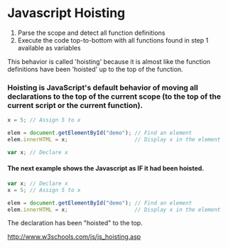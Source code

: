 # Javascript Hoisting

 1. Parse the scope and detect all function definitions   
 2. Execute the code top-to-bottom with all functions found in step 1 available as variables

This behavior is called 'hoisting' because it is almost like the function definitions have been 'hoisted' up to the top of the function.

### Hoisting is JavaScript's default behavior of moving all declarations to the top of the current scope (to the top of the current script or the current function).

```javascript
x = 5; // Assign 5 to x

elem = document.getElementById("demo"); // Find an element 
elem.innerHTML = x;                     // Display x in the element

var x; // Declare x 
```

#### The next example shows the Javascript as IF it had been hoisted.

```Javascript
var x; // Declare x
x = 5; // Assign 5 to x

elem = document.getElementById("demo"); // Find an element 
elem.innerHTML = x;                     // Display x in the element
```

The declaration has been "hoisted" to the top.

http://www.w3schools.com/js/js_hoisting.asp


